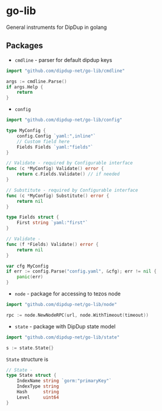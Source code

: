 # go-lib
General instruments for DipDup in golang

## Packages

* `cmdline` - parser for default dipdup keys

```go
import "github.com/dipdup-net/go-lib/cmdline"

args := cmdline.Parse()
if args.Help {
	return
}
```

* `config`

```go
import "github.com/dipdup-net/go-lib/config"

type MyConfig {
	config.Config `yaml:",inline"`
    // Custom field here
    Fields Fields `yaml:"fields"`
}

// Validate - required by Configurable interface
func (c *MyConfig) Validate() error {
    return c.Fields.Validate() // if needed
}

// Substitute - required by Configurable interface
func (c *MyConfig) Substitute() error {
    return nil
}

type Fields struct {
    First string `yaml:"first"`
}

// Validate -
func (f *Fields) Validate() error {
    return nil
}

var cfg MyConfig
if err := config.Parse("config.yaml", &cfg); err != nil {
    panic(err)
}
```

* `node` - package for accessing to tezos node

```go
import "github.com/dipdup-net/go-lib/node"

rpc := node.NewNodeRPC(url, node.WithTimeout(timeout))
```

* `state` - package with DipDup state model

```go
import "github.com/dipdup-net/go-lib/state"

s := state.State{}
```

`State` structure is 
```go
// State -
type State struct {
	IndexName string `gorm:"primaryKey"`
	IndexType string
	Hash      string
	Level     uint64
}
```